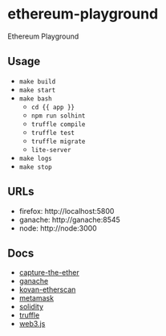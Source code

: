 # ethereum-playground

Ethereum Playground

## Usage

* `make build`
* `make start`
* `make bash`
  * `cd {{ app }}`
  * `npm run solhint`
  * `truffle compile`
  * `truffle test`
  * `truffle migrate`
  * `lite-server`
* `make logs`
* `make stop`

## URLs

* firefox: http://localhost:5800
* ganache: http://ganache:8545
* node: http://node:3000

## Docs

* [capture-the-ether](https://capturetheether.com)
* [ganache](https://www.trufflesuite.com/ganache)
* [kovan-etherscan](https://kovan.etherscan.io)
* [metamask](https://metamask.io)
* [solidity](https://soliditylang.org)
* [truffle](https://www.trufflesuite.com)
* [web3.js](https://web3js.readthedocs.io/en/v1.5.2/index.html)
